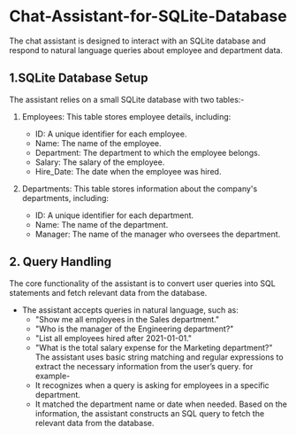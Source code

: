 # Chat-Assistant-for-SQLite-Database

The chat assistant is designed to interact with an SQLite database and respond to natural language queries 
about employee and department data.

## 1.SQLite Database Setup
  The assistant relies on a small SQLite database with two tables:-
  
  1. Employees: This table stores employee details, including:
      - ID: A unique identifier for each employee.
      - Name: The name of the employee.
      - Department: The department to which the employee belongs.
      - Salary: The salary of the employee.
      - Hire_Date: The date when the employee was hired.

   2. Departments: This table stores information about the company's departments, including:
      - ID: A unique identifier for each department.
      - Name: The name of the department.
      - Manager: The name of the manager who oversees the department.

## 2. Query Handling
  The core functionality of the assistant is to convert user queries into SQL statements and fetch relevant data from the database.

  * The assistant accepts queries in natural language, such as:
    - "Show me all employees in the Sales department."
    - "Who is the manager of the Engineering department?"
    - "List all employees hired after 2021-01-01."
    - "What is the total salary expense for the Marketing department?"
 The assistant uses basic string matching and regular expressions to extract the necessary information from the user’s query.
 for example-
    - It recognizes when a query is asking for employees in a specific department.
    - It matched the department name or date when needed.
 Based on the information, the assistant constructs an SQL query to fetch the relevant data from the database.


